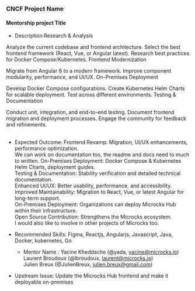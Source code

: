 
### CNCF Project Name

#### Mentorship project Title

- Description:Research & Analysis<br>

Analyze the current codebase and frontend architecture.
Select the best frontend framework (React, Vue, or Angular latest).
Research best practices for Docker Compose/Kubernetes.
Frontend Modernization<br>

Migrate from Angular 8 to a modern framework.
Improve component modularity, performance, and UI/UX.
On-Premises Deployment<br>

Develop Docker Compose configurations.
Create Kubernetes Helm Charts for scalable deployment.
Test across different environments.
Testing & Documentation<br>

Conduct unit, integration, and end-to-end testing.
Document frontend migration and deployment processes.
Engage the community for feedback and refinements.
<br><br>
- Expected Outcome: Frontend Revamp: Migration, UI/UX enhancements, performance optimization. <br>
We can work on documentation too, the readme and docs need to much to written.
On-Premises Deployment: Docker Compose & Kubernetes Helm Charts, deployment guides. <br>
Testing & Documentation: Stability verification and detailed technical documentation. <br>
Enhanced UI/UX: Better usability, performance, and accessibility. <br>
Improved Maintainability: Migration to React, Vue, or latest Angular for long-term support.<br>
On-Premises Deployment: Organizations can deploy Microcks Hub within their infrastructure. <br>
Open Source Contribution: Strengthens the Microcks ecosystem. <br>
I would also like to involve in other projects of Microcks too.<br>
- Recommended Skills: Figma, Reactjs, Angularjs, Javascript, Java, Docker, kubernetes, Go
  - Mentor Name : Yacine Kheddache (@yada, yacine@microcks.io) <br>
Laurent Broudoux (@lbroudoux, laurent@microcks.io) <br>
Julien Breux (@JulienBreux, julien.breux@gmail.com) <br>

- Upstream Issue: Update the Microcks Hub frontend and make it deployable on-premises


